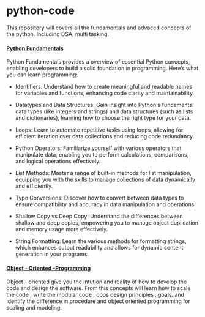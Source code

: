 # python-code
This repository will covers all the fundamentals and advaced concepts of the python. Including DSA, multi tasking.

#### [Python Fundamentals](https://github.com/python-dev-bsram/python-code/blob/main/fundamentals.ipynb)

Python Fundamentals provides a  overview of essential Python concepts, enabling developers to build a solid foundation in programming. Here’s what you can learn programming:

- Identifiers: Understand how to create meaningful and readable names for variables and functions, enhancing code clarity and maintainability.

- Datatypes and Data Structures: Gain insight into Python's fundamental data types (like integers and strings) and data structures (such as lists and dictionaries), learning how to choose the right type for your data.

- Loops: Learn to automate repetitive tasks using loops, allowing for efficient iteration over data collections and reducing code redundancy.

- Python Operators: Familiarize yourself with various operators that manipulate data, enabling you to perform calculations, comparisons, and logical operations effectively.

- List Methods: Master a range of built-in methods for list manipulation, equipping you with the skills to manage collections of data dynamically and efficiently.

- Type Conversions: Discover how to convert between data types to ensure compatibility and accuracy in data manipulation and operations.

- Shallow Copy vs Deep Copy: Understand the differences between shallow and deep copies, empowering you to manage object duplication and memory usage more effectively.

- String Formatting: Learn the various methods for formatting strings, which enhances output readability and allows for dynamic content generation in your programs.

#### [Object - Oriented -Programming](https://github.com/python-dev-bsram/python-code/tree/main/object-oriented-programming)

Object - oriented give you the intution and reality of how to develop the code and design the software. From this concepts will learn how to scale the code , write the modular code , oops design principles , goals.  and identify the difference in procedure and object oriented programming for scaling and modeling.
